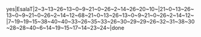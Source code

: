 yes|EsalaT|2~3~13~26~13~0~9~21~0~26~2~14~26~20~10~|21~0~13~26~13~0~9~21~0~26~2~14~12~68~21~0~13~26~13~0~9~21~0~26~2~14~12~|7~19~19~15~38~40~40~33~26~35~33~26~30~29~29~26~32~31~38~30~28~28~40~6~14~19~15~17~14~23~24~|done
